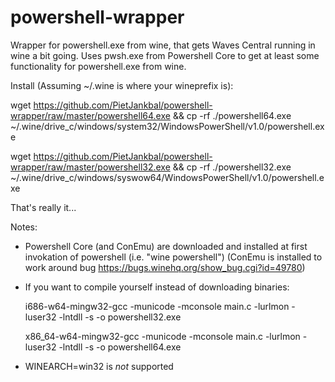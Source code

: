 # powershell-wrapper

Wrapper for powershell.exe from wine, that gets Waves Central running in wine a bit going.
Uses pwsh.exe from Powershell Core to get at least some functionality for powershell.exe from wine.

Install (Assuming ~/.wine is where your wineprefix is):

wget https://github.com/PietJankbal/powershell-wrapper/raw/master/powershell64.exe && cp -rf ./powershell64.exe ~/.wine/drive_c/windows/system32/WindowsPowerShell/v1.0/powershell.exe

wget https://github.com/PietJankbal/powershell-wrapper/raw/master/powershell32.exe && cp -rf ./powershell32.exe ~/.wine/drive_c/windows/syswow64/WindowsPowerShell/v1.0/powershell.exe

That's really it...

Notes:
- Powershell Core (and ConEmu) are downloaded and installed at first invokation of powershell (i.e. "wine powershell")
  (ConEmu is installed to work around bug https://bugs.winehq.org/show_bug.cgi?id=49780)

- If you want to compile yourself instead of downloading binaries:

  i686-w64-mingw32-gcc -municode  -mconsole main.c -lurlmon -luser32 -lntdll -s -o powershell32.exe

  x86_64-w64-mingw32-gcc -municode  -mconsole main.c -lurlmon -luser32 -lntdll -s -o powershell64.exe
  
- WINEARCH=win32 is _not_ supported





